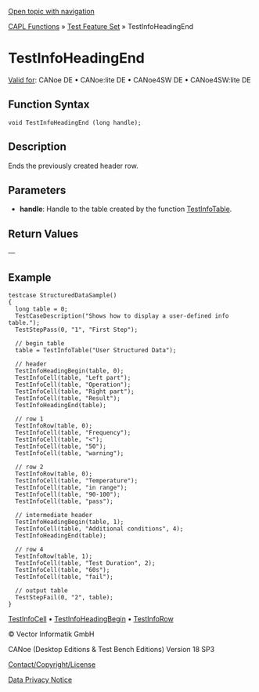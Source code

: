[Open topic with navigation](../../../../../CANoeDEFamily.htm#Topics/CAPLFunctions/Test/Functions/CAPLfunctionTestInfoHeadingEnd.md)

[CAPL Functions](../../CAPLfunctions.md) » [Test Feature Set](../CAPLfunctionsTFSOverview.md) » TestInfoHeadingEnd

# TestInfoHeadingEnd

[Valid for](../../../Shared/FeatureAvailability.md): CANoe DE • CANoe:lite DE • CANoe4SW DE • CANoe4SW:lite DE

## Function Syntax

```plaintext
void TestInfoHeadingEnd (long handle);
```

## Description

Ends the previously created header row.

## Parameters

- **handle**: Handle to the table created by the function [TestInfoTable](CAPLfunctionTestInfoTable.md).

## Return Values

—

## Example

```plaintext
testcase StructuredDataSample()
{
  long table = 0;
  TestCaseDescription("Shows how to display a user-defined info table.");
  TestStepPass(0, "1", "First Step");

  // begin table
  table = TestInfoTable("User Structured Data");

  // header
  TestInfoHeadingBegin(table, 0);
  TestInfoCell(table, "Left part");
  TestInfoCell(table, "Operation");
  TestInfoCell(table, "Right part");
  TestInfoCell(table, "Result");
  TestInfoHeadingEnd(table);

  // row 1
  TestInfoRow(table, 0);
  TestInfoCell(table, "Frequency");
  TestInfoCell(table, "<");
  TestInfoCell(table, "50");
  TestInfoCell(table, "warning");

  // row 2
  TestInfoRow(table, 0);
  TestInfoCell(table, "Temperature");
  TestInfoCell(table, "in range");
  TestInfoCell(table, "90-100");
  TestInfoCell(table, "pass");

  // intermediate header
  TestInfoHeadingBegin(table, 1);
  TestInfoCell(table, "Additional conditions", 4);
  TestInfoHeadingEnd(table);

  // row 4
  TestInfoRow(table, 1);
  TestInfoCell(table, "Test Duration", 2);
  TestInfoCell(table, "60s");
  TestInfoCell(table, "fail");

  // output table
  TestStepFail(0, "2", table);
}
```

[TestInfoCell](CAPLfunctionTestInfoCell.md) • [TestInfoHeadingBegin](CAPLfunctionTestInfoHeadingBegin.md) • [TestInfoRow](CAPLfunctionTestInfoRow.md)

© Vector Informatik GmbH

CANoe (Desktop Editions & Test Bench Editions) Version 18 SP3

[Contact/Copyright/License](../../../Shared/ContactCopyrightLicense.md)

[Data Privacy Notice](https://www.vector.com/int/en/company/get-info/privacy-policy/)

